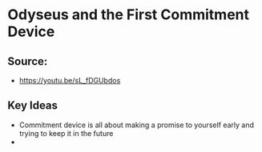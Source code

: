 # Odyseus and the First Commitment Device

## Source:
- https://youtu.be/sL_fDGUbdos

## Key Ideas
- Commitment device is all about making a promise to yourself early and trying to keep it in the future
- 